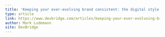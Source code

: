 ```yaml
---
title: 'Keeping your ever-evolving brand consistent: the digital style guide'
type: article
link: https://www.devbridge.com/articles/keeping-your-ever-evolvoing-brand-consistent-the-digital-style-guide/
author: Mark Ludemann
site: DevBridge
---
```

